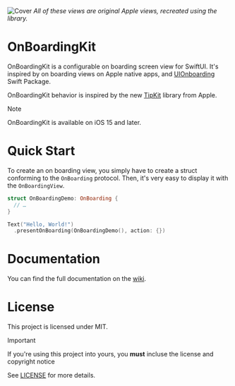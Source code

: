 ![Cover](https://github.com/mlbonniec/OnBoardingKit/assets/29955402/db543528-b91e-4d28-ab30-e7a9e92272de)
*All of these views are original Apple views, recreated using the library.*

# OnBoardingKit

OnBoardingKit is a configurable on boarding screen view for SwiftUI.
It's inspired by on boarding views on Apple native apps, and [UIOnboarding](https://github.com/lascic/uionboarding) Swift Package.

OnBoardingKit behavior is inspired by the new [TipKit](https://developer.apple.com/documentation/tipkit) library from Apple.

> [!NOTE]
> OnBoardingKit is available on iOS 15 and later.

# Quick Start
To create an on boarding view, you simply have to create a struct conforming to the `OnBoarding` protocol.
Then, it's very easy to display it with the `OnBoardingView`.

```swift
struct OnBoardingDemo: OnBoarding {
  // …
}

Text("Hello, World!")
  .presentOnBoarding(OnBoardingDemo(), action: {})
```

# Documentation
You can find the full documentation on the [wiki](https://github.com/mlbonniec/OnBoardingKit/wiki).

# License
This project is licensed under MIT.

> [!IMPORTANT]
> If you're using this project into yours, you **must** incluse the license and copyright notice

See [LICENSE](./LICENSE) for more details.
